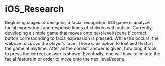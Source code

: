 # iOS_Research
Beginning stages of designing a facial recognition iOS game to analyze facial expressions and response times of children with autism.
Currently developing a simple game that moves onto next level/scene if correct button corresponding to facial expression is pressed. While this occurs, the webcam displays the player's face.
There is an option to Exit and Restart the game at anytime.
After an the correct answer is given, how long it took to press the correct answer is shown.
Eventually, one will have to imitate the facial feature in or order to move onto the next level/scene.
